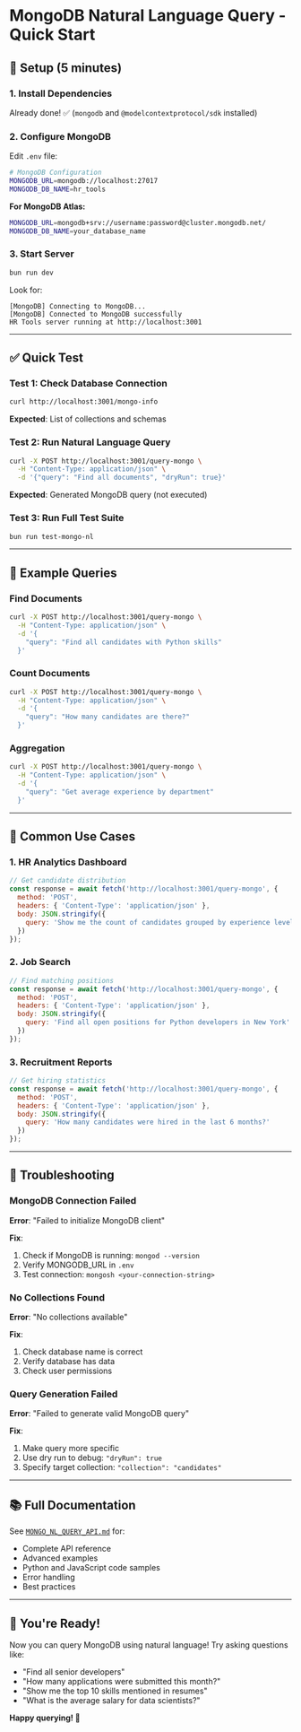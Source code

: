 # MongoDB Natural Language Query - Quick Start

## 🚀 Setup (5 minutes)

### 1. Install Dependencies
Already done! ✅ (`mongodb` and `@modelcontextprotocol/sdk` installed)

### 2. Configure MongoDB
Edit `.env` file:
```bash
# MongoDB Configuration
MONGODB_URL=mongodb://localhost:27017
MONGODB_DB_NAME=hr_tools
```

**For MongoDB Atlas:**
```bash
MONGODB_URL=mongodb+srv://username:password@cluster.mongodb.net/
MONGODB_DB_NAME=your_database_name
```

### 3. Start Server
```bash
bun run dev
```

Look for:
```
[MongoDB] Connecting to MongoDB...
[MongoDB] Connected to MongoDB successfully
HR Tools server running at http://localhost:3001
```

---

## ✅ Quick Test

### Test 1: Check Database Connection
```bash
curl http://localhost:3001/mongo-info
```

**Expected**: List of collections and schemas

### Test 2: Run Natural Language Query
```bash
curl -X POST http://localhost:3001/query-mongo \
  -H "Content-Type: application/json" \
  -d '{"query": "Find all documents", "dryRun": true}'
```

**Expected**: Generated MongoDB query (not executed)

### Test 3: Run Full Test Suite
```bash
bun run test-mongo-nl
```

---

## 📝 Example Queries

### Find Documents
```bash
curl -X POST http://localhost:3001/query-mongo \
  -H "Content-Type: application/json" \
  -d '{
    "query": "Find all candidates with Python skills"
  }'
```

### Count Documents
```bash
curl -X POST http://localhost:3001/query-mongo \
  -H "Content-Type: application/json" \
  -d '{
    "query": "How many candidates are there?"
  }'
```

### Aggregation
```bash
curl -X POST http://localhost:3001/query-mongo \
  -H "Content-Type: application/json" \
  -d '{
    "query": "Get average experience by department"
  }'
```

---

## 🎯 Common Use Cases

### 1. HR Analytics Dashboard
```javascript
// Get candidate distribution
const response = await fetch('http://localhost:3001/query-mongo', {
  method: 'POST',
  headers: { 'Content-Type': 'application/json' },
  body: JSON.stringify({
    query: 'Show me the count of candidates grouped by experience level'
  })
});
```

### 2. Job Search
```javascript
// Find matching positions
const response = await fetch('http://localhost:3001/query-mongo', {
  method: 'POST',
  headers: { 'Content-Type': 'application/json' },
  body: JSON.stringify({
    query: 'Find all open positions for Python developers in New York'
  })
});
```

### 3. Recruitment Reports
```javascript
// Get hiring statistics
const response = await fetch('http://localhost:3001/query-mongo', {
  method: 'POST',
  headers: { 'Content-Type': 'application/json' },
  body: JSON.stringify({
    query: 'How many candidates were hired in the last 6 months?'
  })
});
```

---

## 🔧 Troubleshooting

### MongoDB Connection Failed
**Error**: "Failed to initialize MongoDB client"

**Fix**:
1. Check if MongoDB is running: `mongod --version`
2. Verify MONGODB_URL in `.env`
3. Test connection: `mongosh <your-connection-string>`

### No Collections Found
**Error**: "No collections available"

**Fix**:
1. Check database name is correct
2. Verify database has data
3. Check user permissions

### Query Generation Failed
**Error**: "Failed to generate valid MongoDB query"

**Fix**:
1. Make query more specific
2. Use dry run to debug: `"dryRun": true`
3. Specify target collection: `"collection": "candidates"`

---

## 📚 Full Documentation

See [`MONGO_NL_QUERY_API.md`](./MONGO_NL_QUERY_API.md) for:
- Complete API reference
- Advanced examples
- Python and JavaScript code samples
- Error handling
- Best practices

---

## 🎉 You're Ready!

Now you can query MongoDB using natural language! Try asking questions like:

- "Find all senior developers"
- "How many applications were submitted this month?"
- "Show me the top 10 skills mentioned in resumes"
- "What is the average salary for data scientists?"

**Happy querying! 🚀**
